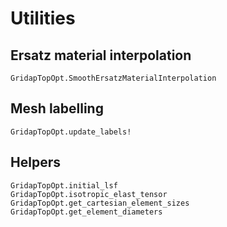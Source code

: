 # Utilities

## Ersatz material interpolation
```@docs
GridapTopOpt.SmoothErsatzMaterialInterpolation
```

## Mesh labelling
```@docs
GridapTopOpt.update_labels!
```

## Helpers

```@docs
GridapTopOpt.initial_lsf
GridapTopOpt.isotropic_elast_tensor
GridapTopOpt.get_cartesian_element_sizes
GridapTopOpt.get_element_diameters
```